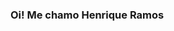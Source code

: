 ### Oi! Me chamo Henrique Ramos

<!--
**Henrxque/Henrxque** is a ✨ _special_ ✨ repository because its `README.md` (this file) appears on your GitHub profile.

#Bem vindos ao meu perfil!
https://www.linkedin.com/in/henrique-ramos-b8225989/

- 🪙 Sou Analista de Projetos e Processos Jr. no Banco Itaú
- 💻 Formado em Sistemas de Informação pela USJT
- 🌱 Atualmente estudando Data Science e Python (Pandas/Numpy) pela Alura

<div>
<i class="devicon-python-plain-wordmark"></i> 
<i class="devicon-pandas-original-wordmark"></i>
<i class="devicon-numpy-original-wordmark"></i>
<i class="devicon-pytorch-plain-wordmark"></i>          
</div>     

#Projetos:



-->
